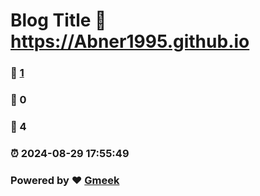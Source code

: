 # Blog Title :link: https://Abner1995.github.io 
### :page_facing_up: [1](https://Abner1995.github.io/tag.html) 
### :speech_balloon: 0 
### :hibiscus: 4 
### :alarm_clock: 2024-08-29 17:55:49 
### Powered by :heart: [Gmeek](https://github.com/Meekdai/Gmeek)
